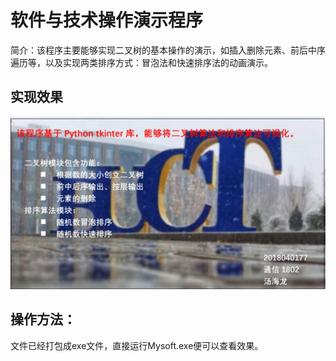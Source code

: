 # 软件与技术操作演示程序 
简介：该程序主要能够实现二叉树的基本操作的演示，如插入删除元素、前后中序遍历等，以及实现两类排序方式：冒泡法和快速排序法的动画演示。
## 实现效果
![image](https://github.com/thlcanf/SoftwareFinalWork/blob/main/bucto.gif)
## 操作方法：
文件已经打包成exe文件，直接运行Mysoft.exe便可以查看效果。
